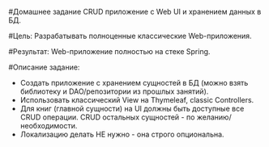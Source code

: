 #Домашнее задание
CRUD приложение с Web UI и хранением данных в БД.

#Цель:
Разрабатывать полноценные классические Web-приложения.

#Результат: 
Web-приложение полностью на стеке Spring.

#Описание задание:

+ Создать приложение с хранением сущностей в БД (можно взять библиотеку и DAO/репозитории из прошлых занятий).
+ Использовать классический View на Thymeleaf, classic Controllers.
+ Для книг (главной сущности) на UI должны быть доступные все CRUD операции. CRUD остальных сущностей - по желанию/необходимости.
+ Локализацию делать НЕ нужно - она строго опциональна.
